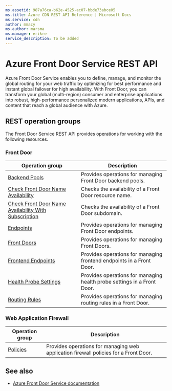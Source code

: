```yaml
---
ms.assetid: 987a76ca-b62e-4525-ac07-bbde73abce05
ms.title: Azure CDN REST API Reference | Microsoft Docs
ms.service: cdn
author: mmacy
ms.author: marsma
ms.manager: erikre
service_description: To be added
---
```


# Azure Front Door Service REST API

Azure Front Door Service enables you to define, manage, and monitor the global routing for your web traffic by optimizing for best performance and instant global failover for high availability. With Front Door, you can transform your global (multi-region) consumer and enterprise applications into robust, high-performance personalized modern applications, APIs, and content that reach a global audience with Azure.

## REST operation groups

The Front Door Service REST API provides operations for working with the following resources.

### Front Door

| Operation group               | Description |
|-------------------------------|-------------|
| [Backend Pools](/rest/api/frontdoorservice/frontdoor/backendpools) | Provides operations for managing Front Door backend pools.
| [Check Front Door Name Availability](/rest/api/frontdoorservice/frontdoor/checkfrontdoornameavailability) | Checks the availability of a Front Door resource name. |
| [Check Front Door Name Availability With Subscription](/rest/api/frontdoorservice/frontdoor/checkfrontdoornameavailabilitywithsubscription) | Checks the availability of a Front Door subdomain. |
| [Endpoints](/rest/api/frontdoorservice/frontdoor/endpoints) | Provides operations for managing Front Door endpoints. |
| [Front Doors](/rest/api/frontdoorservice/frontdoor/frontdoors) | Provides operations for managing Front Doors. |
| [Frontend Endpoints](/rest/api/frontdoorservice/frontdoor/frontendendpoints) | Provides operations for managing frontend endpoints in a Front Door. |
| [Health Probe Settings](/rest/api/frontdoorservice/frontdoor/healthprobesettings) | Provides operations for managing health probe settings in a Front Door. |
[Routing Rules](/rest/api/frontdoorservice/frontdoor/routingrules) | Provides operations for managing routing rules in a Front Door. |

### Web Application Firewall

| Operation group               | Description |
|-------------------------------|-------------|
| [Policies](/rest/api/frontdoorservice/webapplicationfirewall/policies) | Provides operations for managing web application firewall policies for a Front Door. |

## See also

- [Azure Front Door Service documentation](https://docs.microsoft.com/azure/frontdoor)
